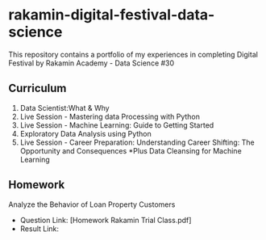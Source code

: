 # rakamin-digital-festival-data-science

This repository contains a portfolio of my experiences in completing Digital Festival by Rakamin Academy - Data Science #30

## Curriculum
1. Data Scientist:What & Why
2. Live Session - Mastering data Processing with Python
3. Live Session - Machine Learning: Guide to Getting Started
4. Exploratory Data Analysis using Python
5. Live Session - Career Preparation: Understanding Career Shifting: The Opportunity and Consequences
*Plus Data Cleansing for Machine Learning

## Homework
Analyze the Behavior of Loan Property Customers
- Question Link:
[Homework Rakamin Trial Class.pdf]
- Result Link:
